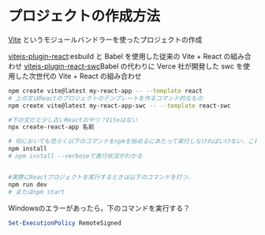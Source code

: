 # プロジェクトの作成方法

[Vite](https://ja.vitejs.dev/) というモジュールバンドラーを使ったプロジェクトの作成

[vitejs-plugin-react](https://ja.vitejs.dev/plugins/#vitejs-plugin-react):esbuild と Babel を使用した従来の Vite + React の組み合わせ
[vitejs-plugin-react-swc](https://ja.vitejs.dev/plugins/#vitejs-plugin-react-swc)Babel の代わりに Verce 社が開発した swc を使用した次世代の Vite + React の組み合わせ

```bash
npm create vite@latest my-react-app -- --template react
# 上の文はReactのプロジェクトのテンプレートを作るコマンド的なもの
npm create vite@latest my-react-app-swc -- --template react-swc

#下の文だと少し古いReactのやつ？Viteはない
npx create-react-app 名前

# 何においても恐らく以下のコマンドをnpmを始めるにあたって実行しなければいけない．これは絶対．(npxのやつではスルーしてnpm startできる)
npm install
# npm install --verboseで進行状況がわかる


#実際にReactプロジェクトを実行するときは以下のコマンドを打つ．
npm run dev
# またはnpm start

```

Windowsのエラーがあったら，下のコマンドを実行する？
```powershell
Set-ExecutionPolicy RemoteSigned
```


